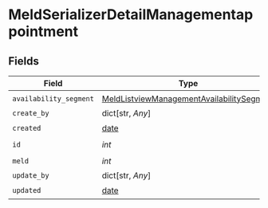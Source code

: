 # MeldSerializerDetailManagementappointment


## Fields

| Field                                                                                                         | Type                                                                                                          | Required                                                                                                      | Description                                                                                                   |
| ------------------------------------------------------------------------------------------------------------- | ------------------------------------------------------------------------------------------------------------- | ------------------------------------------------------------------------------------------------------------- | ------------------------------------------------------------------------------------------------------------- |
| `availability_segment`                                                                                        | [MeldListviewManagementAvailabilitySegment](../../models/shared/meldlistviewmanagementavailabilitysegment.md) | :heavy_check_mark:                                                                                            | N/A                                                                                                           |
| `create_by`                                                                                                   | dict[str, *Any*]                                                                                              | :heavy_minus_sign:                                                                                            | N/A                                                                                                           |
| `created`                                                                                                     | [date](https://docs.python.org/3/library/datetime.html#date-objects)                                          | :heavy_check_mark:                                                                                            | N/A                                                                                                           |
| `id`                                                                                                          | *int*                                                                                                         | :heavy_check_mark:                                                                                            | N/A                                                                                                           |
| `meld`                                                                                                        | *int*                                                                                                         | :heavy_check_mark:                                                                                            | N/A                                                                                                           |
| `update_by`                                                                                                   | dict[str, *Any*]                                                                                              | :heavy_minus_sign:                                                                                            | N/A                                                                                                           |
| `updated`                                                                                                     | [date](https://docs.python.org/3/library/datetime.html#date-objects)                                          | :heavy_check_mark:                                                                                            | N/A                                                                                                           |